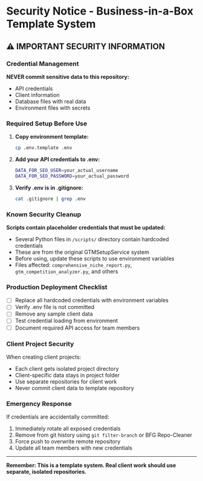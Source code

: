 # Security Notice - Business-in-a-Box Template System

## ⚠️ IMPORTANT SECURITY INFORMATION

### Credential Management

**NEVER commit sensitive data to this repository:**
- API credentials
- Client information
- Database files with real data
- Environment files with secrets

### Required Setup Before Use

1. **Copy environment template:**
   ```bash
   cp .env.template .env
   ```

2. **Add your API credentials to .env:**
   ```bash
   DATA_FOR_SEO_USER=your_actual_username
   DATA_FOR_SEO_PASSWORD=your_actual_password
   ```

3. **Verify .env is in .gitignore:**
   ```bash
   cat .gitignore | grep .env
   ```

### Known Security Cleanup

**Scripts contain placeholder credentials that must be updated:**
- Several Python files in `/scripts/` directory contain hardcoded credentials
- These are from the original GTMSetupService system
- Before using, update these scripts to use environment variables
- Files affected: `comprehensive_niche_report.py`, `gtm_competition_analyzer.py`, and others

### Production Deployment Checklist

- [ ] Replace all hardcoded credentials with environment variables
- [ ] Verify .env file is not committed
- [ ] Remove any sample client data
- [ ] Test credential loading from environment
- [ ] Document required API access for team members

### Client Project Security

When creating client projects:
- Each client gets isolated project directory
- Client-specific data stays in project folder
- Use separate repositories for client work
- Never commit client data to template repository

### Emergency Response

If credentials are accidentally committed:
1. Immediately rotate all exposed credentials
2. Remove from git history using `git filter-branch` or BFG Repo-Cleaner
3. Force push to overwrite remote repository
4. Update all team members with new credentials

---
**Remember: This is a template system. Real client work should use separate, isolated repositories.**